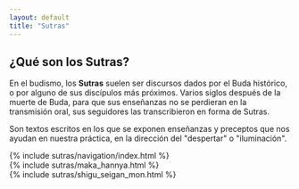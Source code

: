 ```yaml
---
layout: default
title: "Sutras"
---
```


<div class="sm:px-8 mt-9">
  <div class="mx-auto w-full max-w-7xl lg:px-8">
    <div id="sutras" class="relative px-8 py-20 sm:py-32 sm:px-24 bg-zinc-200">
      <div class="space-y-8">
        <h2 class="text-3xl font-bold tracking-tight sm:text-4xl">
          ¿Qué son los Sutras?
        </h2>
        <div class="flex">
          <div class="space-y-2 text-gray-600 text-justify">
            <p>En el budismo, los <b>Sutras</b> suelen ser discursos dados por el Buda histórico, o por alguno de sus discípulos más próximos. Varios siglos después de la muerte de Buda, para que sus enseñanzas no se perdieran en la transmisión oral, sus seguidores las transcribieron en forma de Sutras.</p>
            <p>Son textos escritos en los que se exponen enseñanzas y preceptos que nos ayudan en nuestra práctica, en la dirección del "despertar" o "iluminación".</p>
          </div>
        </div>
      </div>
      {% include sutras/navigation/index.html %}
      <div id="maka-hannya">
        {% include sutras/maka_hannya.html %}
      </div>
      <div id="shigu-seigan-mon" class="hidden">
        {% include sutras/shigu_seigan_mon.html %}
      </div>
    </div>
  </div>
</div>
